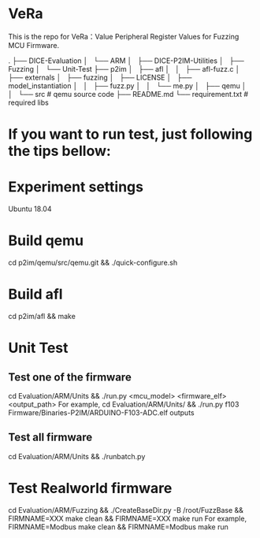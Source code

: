 # VeRa
This is the repo for VeRa：Value Peripheral Register Values for  Fuzzing MCU Firmware. 

.
├── DICE-Evaluation 
│   └── ARM 
│       ├── DICE-P2IM-Utilities 
│       ├── Fuzzing 
│       └── Unit-Test 
├── p2im 
│   ├── afl 
│   │   ├── afl-fuzz.c 
│   ├── externals 
│   ├── fuzzing 
│   ├── LICENSE 
│   ├── model_instantiation 
│   │   ├── fuzz.py 
│   │   └── me.py 
│   ├── qemu 
│   │   └── src  # qemu source code 
├── README.md 
└── requirement.txt  # required libs 

# If you want to run test, just following the tips bellow:
# Experiment settings
Ubuntu 18.04
# Build qemu
cd p2im/qemu/src/qemu.git && ./quick-configure.sh

# Build afl
cd p2im/afl && make

# Unit Test
## Test one of the firmware
cd Evaluation/ARM/Units && ./run.py <mcu_model> <firmware_elf> <output_path>
For example, cd Evaluation/ARM/Units/ && ./run.py f103 Firmware/Binaries-P2IM/ARDUINO-F103-ADC.elf outputs

## Test all firmware 
cd Evaluation/ARM/Units && ./runbatch.py

# Test Realworld firmware
cd Evaluation/ARM/Fuzzing && ./CreateBaseDir.py -B /root/FuzzBase && FIRMNAME=XXX make clean && FIRMNAME=XXX make run
For example, FIRMNAME=Modbus make clean && FIRMNAME=Modbus make run

